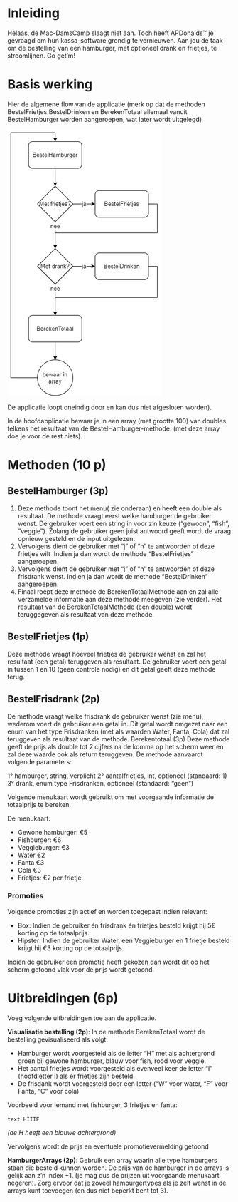 # Inleiding

Helaas, de Mac-DamsCamp slaagt niet aan. Toch heeft APDonalds™ je gevraagd om hun kassa-software grondig te vernieuwen. Aan jou de taak om de bestelling van een hamburger, met optioneel drank en frietjes, te stroomlijnen. Go get’m!

# Basis werking
Hier de algemene flow van de applicatie (merk op dat de methoden BestelFrietjes,BestelDrinken en BerekenTotaal allemaal vanuit BestelHamburger worden aangeroepen, wat later wordt uitgelegd)

![](flowopgave7.png)
 
De applicatie loopt oneindig door en kan dus niet afgesloten worden).

In de hoofdapplicatie bewaar je in een array (met grootte 100) van doubles telkens het resultaat van de BestelHamburger-methode. (met deze array doe je voor de rest niets).

# Methoden (10 p)

## BestelHamburger (3p)

1.	Deze methode toont het menu( zie onderaan) en heeft een double als resultaat. De methode vraagt eerst welke hamburger de gebruiker wenst. De gebruiker voert een string in voor z’n keuze (“gewoon”, “fish”, “veggie”). Zolang de gebruiker geen juist antwoord geeft wordt de vraag opnieuw gesteld en de input uitgelezen.
2.	Vervolgens dient de gebruiker met “j” of “n” te antwoorden of deze frietjes wilt .Indien ja dan wordt de methode “BestelFrietjes” aangeroepen.
3.	Vervolgens dient de gebruiker met “j” of “n” te antwoorden of deze frisdrank wenst. Indien ja dan wordt de methode “BestelDrinken” aangeroepen.
4.	Finaal roept deze methode de BerekenTotaalMethode aan en zal alle verzamelde informatie aan deze methode meegeven (zie verder). Het resultaat van de BerekenTotaalMethode (een double) wordt teruggegeven als resultaat van deze methode.

## BestelFrietjes (1p)

Deze methode vraagt hoeveel frietjes de gebruiker wenst en zal het resultaat (een getal) teruggeven als resultaat. De gebruiker voert een getal in tussen 1 en 10 (geen controle nodig) en dit getal geeft deze methode terug.

## BestelFrisdrank (2p)

De methode vraagt welke frisdrank de gebruiker wenst (zie menu), wederom voert de gebruiker een getal in. Dit getal wordt omgezet naar een enum van het type Frisdranken (met als waarden Water, Fanta, Cola) dat zal teruggeven als resultaat van de methode.
Berekentotaal (3p)
Deze methode geeft de prijs als double tot 2 cijfers na de komma op het scherm weer en zal deze waarde ook als return teruggeven. De methode aanvaardt volgende parameters:

1° hamburger, string, verplicht
2° aantalfrietjes, int, optioneel (standaard: 1)
3° drank, enum type Frisdranken, optioneel (standaard: “geen”) 

Volgende menukaart wordt gebruikt om met voorgaande informatie de totaalprijs te bereken.

De menukaart:
 
* Gewone hamburger: 	€5
* Fishburger:		€6
* Veggieburger:		€3
* Water			€2
* Fanta			€3
* Cola			€3
* Frietjes:		€2 per frietje
 
### Promoties

Volgende promoties zijn actief en worden toegepast indien relevant:

* Box: Indien de gebruiker én frisdrank én frietjes besteld krijgt hij 5€ korting op de totaalprijs.
* Hipster: Indien de gebruiker Water, een Veggieburger en 1 frietje besteld krijgt hij €3 korting op de totaalprijs.

Indien de gebruiker een promotie heeft gekozen dan wordt dit op het scherm getoond vlak voor de prijs wordt getoond. 

# Uitbreidingen (6p)

Voeg volgende uitbreidingen toe aan de applicatie.

**Visualisatie bestelling (2p)**: In de methode BerekenTotaal wordt de bestelling gevisualiseerd als volgt:
* Hamburger wordt voorgesteld als de letter “H” met als achtergrond groen bij gewone hamburger, blauw voor fish, rood voor veggie.
* Het aantal frietjes wordt voorgesteld als evenveel keer de letter “I” (hoofdletter i) als er frietjes zijn besteld.
* De frisdank wordt voorgesteld door een letter (“W” voor water, “F” voor Fanta, “C” voor cola)

Voorbeeld voor iemand met fishburger, 3 frietjes en fanta:

``text
HIIIF
``  

*(de H heeft een blauwe achtergrond)*

Vervolgens wordt de prijs en eventuele promotievermelding getoond

**HamburgerArrays (2p)**: Gebruik een array waarin alle type hamburgers staan die besteld kunnen worden. De prijs van de hamburger in de arrays is gelijk aan z’n index +1. (je mag dus de prijzen uit voorgaande menukaart negeren). Zorg ervoor dat je zoveel hamburgertypes als je zelf wenst in de arrays kunt toevoegen (en dus niet beperkt bent tot 3).

